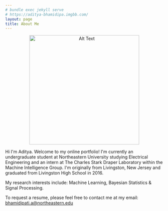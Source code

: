 ```yaml
---
# bundle exec jekyll serve
# https://aditya-bhamidipa.imgbb.com/
layout: page
title: About Me  
---
```


<div class="post-content">
    <p align="center">
    <img src="https://i.ibb.co/gVMmYmT/Screen-Shot-2020-11-08-at-1-11-59-AM.png" alt="Alt Text" height="350" /></p>
</div>

Hi I'm Aditya. Welcome to my online portfolio! I'm currently an undergraduate student at Northeastern University studying 
Electrical Engineering and an intern at The Charles Stark Draper Laboratory within the Machine Intelligence Group. I'm originally 
from Livingston, New Jersey and graduated from Livingston High School in 2016.  

My research interests include: Machine Learning, Bayesian Statistics & Signal Processing. 

To request a resume, please feel free to contact me at my email: <bhamidipati.a@northeastern.edu>

